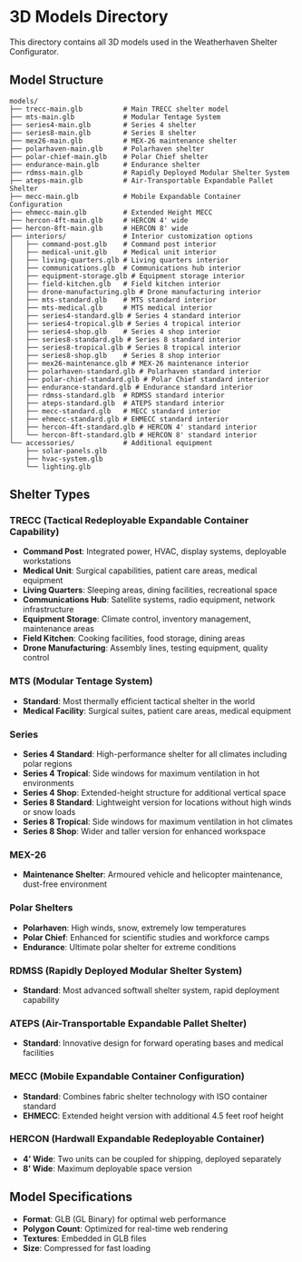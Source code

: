 # 3D Models Directory

This directory contains all 3D models used in the Weatherhaven Shelter Configurator.

## Model Structure

```
models/
├── trecc-main.glb          # Main TRECC shelter model
├── mts-main.glb            # Modular Tentage System
├── series4-main.glb        # Series 4 shelter
├── series8-main.glb        # Series 8 shelter
├── mex26-main.glb          # MEX-26 maintenance shelter
├── polarhaven-main.glb     # Polarhaven shelter
├── polar-chief-main.glb    # Polar Chief shelter
├── endurance-main.glb      # Endurance shelter
├── rdmss-main.glb          # Rapidly Deployed Modular Shelter System
├── ateps-main.glb          # Air-Transportable Expandable Pallet Shelter
├── mecc-main.glb           # Mobile Expandable Container Configuration
├── ehmecc-main.glb         # Extended Height MECC
├── hercon-4ft-main.glb     # HERCON 4' wide
├── hercon-8ft-main.glb     # HERCON 8' wide
├── interiors/              # Interior customization options
│   ├── command-post.glb    # Command post interior
│   ├── medical-unit.glb    # Medical unit interior
│   ├── living-quarters.glb # Living quarters interior
│   ├── communications.glb  # Communications hub interior
│   ├── equipment-storage.glb # Equipment storage interior
│   ├── field-kitchen.glb   # Field kitchen interior
│   ├── drone-manufacturing.glb # Drone manufacturing interior
│   ├── mts-standard.glb    # MTS standard interior
│   ├── mts-medical.glb     # MTS medical interior
│   ├── series4-standard.glb # Series 4 standard interior
│   ├── series4-tropical.glb # Series 4 tropical interior
│   ├── series4-shop.glb    # Series 4 shop interior
│   ├── series8-standard.glb # Series 8 standard interior
│   ├── series8-tropical.glb # Series 8 tropical interior
│   ├── series8-shop.glb    # Series 8 shop interior
│   ├── mex26-maintenance.glb # MEX-26 maintenance interior
│   ├── polarhaven-standard.glb # Polarhaven standard interior
│   ├── polar-chief-standard.glb # Polar Chief standard interior
│   ├── endurance-standard.glb # Endurance standard interior
│   ├── rdmss-standard.glb  # RDMSS standard interior
│   ├── ateps-standard.glb  # ATEPS standard interior
│   ├── mecc-standard.glb   # MECC standard interior
│   ├── ehmecc-standard.glb # EHMECC standard interior
│   ├── hercon-4ft-standard.glb # HERCON 4' standard interior
│   └── hercon-8ft-standard.glb # HERCON 8' standard interior
└── accessories/            # Additional equipment
    ├── solar-panels.glb
    ├── hvac-system.glb
    └── lighting.glb
```

## Shelter Types

### TRECC (Tactical Redeployable Expandable Container Capability)
- **Command Post**: Integrated power, HVAC, display systems, deployable workstations
- **Medical Unit**: Surgical capabilities, patient care areas, medical equipment
- **Living Quarters**: Sleeping areas, dining facilities, recreational space
- **Communications Hub**: Satellite systems, radio equipment, network infrastructure
- **Equipment Storage**: Climate control, inventory management, maintenance areas
- **Field Kitchen**: Cooking facilities, food storage, dining areas
- **Drone Manufacturing**: Assembly lines, testing equipment, quality control

### MTS (Modular Tentage System)
- **Standard**: Most thermally efficient tactical shelter in the world
- **Medical Facility**: Surgical suites, patient care areas, medical equipment

### Series
- **Series 4 Standard**: High-performance shelter for all climates including polar regions
- **Series 4 Tropical**: Side windows for maximum ventilation in hot environments
- **Series 4 Shop**: Extended-height structure for additional vertical space
- **Series 8 Standard**: Lightweight version for locations without high winds or snow loads
- **Series 8 Tropical**: Side windows for maximum ventilation in hot climates
- **Series 8 Shop**: Wider and taller version for enhanced workspace

### MEX-26
- **Maintenance Shelter**: Armoured vehicle and helicopter maintenance, dust-free environment

### Polar Shelters
- **Polarhaven**: High winds, snow, extremely low temperatures
- **Polar Chief**: Enhanced for scientific studies and workforce camps
- **Endurance**: Ultimate polar shelter for extreme conditions

### RDMSS (Rapidly Deployed Modular Shelter System)
- **Standard**: Most advanced softwall shelter system, rapid deployment capability

### ATEPS (Air-Transportable Expandable Pallet Shelter)
- **Standard**: Innovative design for forward operating bases and medical facilities

### MECC (Mobile Expandable Container Configuration)
- **Standard**: Combines fabric shelter technology with ISO container standard
- **EHMECC**: Extended height version with additional 4.5 feet roof height

### HERCON (Hardwall Expandable Redeployable Container)
- **4' Wide**: Two units can be coupled for shipping, deployed separately
- **8' Wide**: Maximum deployable space version

## Model Specifications

- **Format**: GLB (GL Binary) for optimal web performance
- **Polygon Count**: Optimized for real-time web rendering
- **Textures**: Embedded in GLB files
- **Size**: Compressed for fast loading
